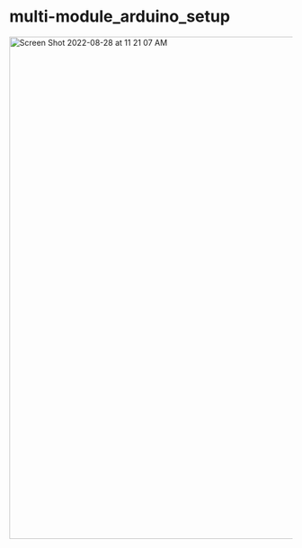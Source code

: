 # multi-module_arduino_setup
<img width="893" alt="Screen Shot 2022-08-28 at 11 21 07 AM" src="https://user-images.githubusercontent.com/56200546/187081547-f263f635-5c02-4d85-91e2-322077c24c5d.png">
